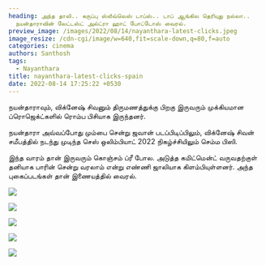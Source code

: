 ```yaml
---
heading: அந்த தாலி.. கருப்பு ஸ்லீவ்லெஸ் டாப்ஸ்.. டாப் ஆங்கில தெரியுது நல்லா..
  நயன்தாராவின் லேட்டஸ்ட் அல்ட்ரா ஹாட் போட்டோஸ் வைரல்.
preview_image: /images/2022/08/14/nayanthara-latest-clicks.jpeg
image_resize: /cdn-cgi/image/w=640,fit=scale-down,q=80,f=auto
categories: cinema
authors: Santhosh
tags:
  - Nayanthara
title: nayanthara-latest-clicks-spain
date: 2022-08-14 17:25:22 +0530
---
```

நயன்தாராவும், விக்னேஷ் சிவனும் திருமணத்துக்கு பிறகு இருவரும் முக்கியமான ப்ரொஜெக்ட்களில் ரொம்ப பிசியாக இருந்தனர்.

நயன்தாரா அவ்வப்போது மும்பை சென்று ஜவான் படப்பிடிப்பிலும், விக்னேஷ் சிவன் சமீபத்தில் நடந்து முடிந்த செஸ் ஒலிம்பியாட் 2022 நிகழ்ச்சியிலும் செம்ம பிஸி.

இந்த வாரம் தான் இருவரும் கொஞ்சம் ப்ரீ போல. அடுத்த கமிட்மென்ட் வருவதற்குள் தனியாக பாரின் சென்று வரலாம் என்று எண்ணி ஜாலியாக கிளம்பியுள்ளனர். அந்த புகைப்படங்கள் தான் இணையத்தில் வைரல்.

![](/images/2022/08/14/nayanthara-latest-in-spain-4.jpeg)

![](/images/2022/08/14/nayanthara-latest-in-spain-1.jpeg)

![](/images/2022/08/14/nayanthara-latest-in-spain-3.jpeg)

![](/images/2022/08/14/nayanthara-latest-in-spain-5.jpeg)

![](/images/2022/08/14/nayanthara-latest-in-spain-2.jpeg)